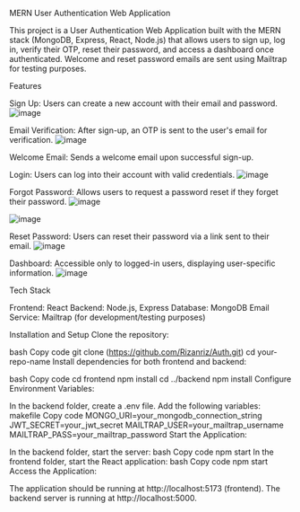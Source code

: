 MERN User Authentication Web Application

This project is a User Authentication Web Application built with the MERN stack (MongoDB, Express, React, Node.js) that allows users to sign up, log in, verify their OTP, reset their password, and access a dashboard once authenticated. Welcome and reset password emails are sent using Mailtrap for testing purposes.

Features

Sign Up: Users can create a new account with their email and password.
![image](https://github.com/user-attachments/assets/e6992fb0-90b5-4d43-9ce9-d68bcb77e226)


Email Verification: After sign-up, an OTP is sent to the user's email for verification.
![image](https://github.com/user-attachments/assets/8d244fa6-b911-4a35-9d90-fd798dd67b63)

Welcome Email: Sends a welcome email upon successful sign-up.

Login: Users can log into their account with valid credentials.
![image](https://github.com/user-attachments/assets/5b1722ae-8257-4465-968d-af4eb00949f5)


Forgot Password: Allows users to request a password reset if they forget their password.
![image](https://github.com/user-attachments/assets/e9e999c8-278a-461c-9cc3-0993ee5ea46e)

![image](https://github.com/user-attachments/assets/9d4fb798-451f-4d87-9e34-9483a7297ce4)


Reset Password: Users can reset their password via a link sent to their email.
![image](https://github.com/user-attachments/assets/ca3da174-d302-4fda-b100-14b905d8597e)

Dashboard: Accessible only to logged-in users, displaying user-specific information.
![image](https://github.com/user-attachments/assets/ef064a5c-dd77-41fe-99e5-79c625d679c5)




Tech Stack

Frontend: React
Backend: Node.js, Express
Database: MongoDB
Email Service: Mailtrap (for development/testing purposes)


Installation and Setup
Clone the repository:

bash
Copy code
git clone (https://github.com/Rizanriz/Auth.git)
cd your-repo-name
Install dependencies for both frontend and backend:

bash
Copy code
cd frontend
npm install
cd ../backend
npm install
Configure Environment Variables:

In the backend folder, create a .env file.
Add the following variables:
makefile
Copy code
MONGO_URI=your_mongodb_connection_string
JWT_SECRET=your_jwt_secret
MAILTRAP_USER=your_mailtrap_username
MAILTRAP_PASS=your_mailtrap_password
Start the Application:

In the backend folder, start the server:
bash
Copy code
npm start
In the frontend folder, start the React application:
bash
Copy code
npm start
Access the Application:

The application should be running at http://localhost:5173 (frontend).
The backend server is running at http://localhost:5000.
